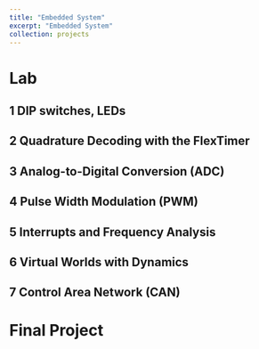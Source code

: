```yaml
---
title: "Embedded System"
excerpt: "Embedded System"
collection: projects
---
```


# Lab
## 1 DIP switches, LEDs

## 2 Quadrature Decoding with the FlexTimer
## 3 Analog-to-Digital Conversion (ADC)
## 4 Pulse Width Modulation (PWM)
## 5 Interrupts and Frequency Analysis
## 6 Virtual Worlds with Dynamics
## 7 Control Area Network (CAN)

# Final Project
